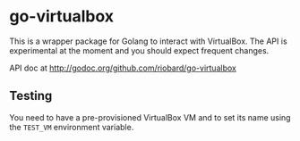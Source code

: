 # go-virtualbox

This is a wrapper package for Golang to interact with VirtualBox. The API is
experimental at the moment and you should expect frequent changes.

API doc at http://godoc.org/github.com/riobard/go-virtualbox

## Testing 

You need to  have a pre-provisioned VirtualBox VM and  to set its name
using the `TEST_VM` environment variable.
